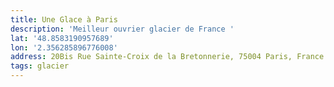 ```yaml
---
title: Une Glace à Paris
description: 'Meilleur ouvrier glacier de France '
lat: '48.8583190957689'
lon: '2.356285896776008'
address: 20Bis Rue Sainte-Croix de la Bretonnerie, 75004 Paris, France
tags: glacier
---
```

